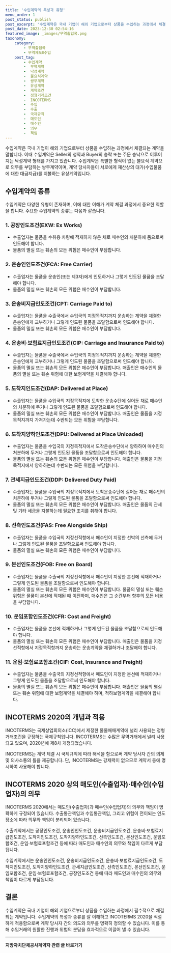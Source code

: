 ```yaml
---
title: '수입계약의 특성과 유형'
menu_order: 1
post_status: publish
post_excerpt: '수입계약은 국내 기업이 해외 기업으로부터 상품을 수입하는 과정에서 체결되는 계약을 말합니다. 이때 수입계약은 Seller의 청약과 Buyer의 승락 또는 주문 승낙으로 이루어지는 낙성계약 형태를 가지고 있습니다. 수입계약은 특별한 형식이 없는 불요식 계약으로 의무를 부담하는 쌍무계약이며, 계약 당사자들이 서로에게 재산상의 대가 수입물품에 대한 대금지급 를 지불하는 유상계약입니다.'
post_date: 2023-12-30 02:54:16
featured_image: _images/무역출입국.png
taxonomy:
    category:
        - 무역출입국
        - 무역제도Ⅱ수입
    post_tag:
        - 수입계약
        -  무역계약
        -  낙성계약
        -  불요식계약
        -  쌍무계약
        -  유상계약
        -  계약조건
        -  정형거래조건
        -  INCOTERMS
        -  수입
        -  수출
        -  국제규칙
        -  매도인
        -  매수인
        -  의무
        -  책임
---
```



수입계약은 국내 기업이 해외 기업으로부터 상품을 수입하는 과정에서 체결되는 계약을 말합니다. 이때 수입계약은 Seller의 청약과 Buyer의 승락 또는 주문 승낙으로 이루어지는 낙성계약 형태를 가지고 있습니다. 수입계약은 특별한 형식이 없는 불요식 계약으로 의무를 부담하는 쌍무계약이며, 계약 당사자들이 서로에게 재산상의 대가(수입물품에 대한 대금지급)를 지불하는 유상계약입니다. 

## 수입계약의 종류

수입계약은 다양한 유형이 존재하며, 이에 대한 이해가 계약 체결 과정에서 중요한 역할을 합니다. 주요한 수입계약의 종류는 다음과 같습니다.

### 1. 공장인도조건(EXW: Ex Works)

- 수출업자는 물품을 수취용 차량에 적재하지 않은 채로 매수인의 처분하에 둠으로써 인도해야 합니다.
- 물품의 멸실 또는 훼손의 모든 위험은 매수인이 부담합니다.

### 2. 운송인인도조건(FCA: Free Carrier)

- 수출업자는 물품을 운송인(또는 제3자)에게 인도하거나 그렇게 인도된 물품을 조달해야 합니다.
- 물품의 멸실 또는 훼손의 모든 위험은 매수인이 부담합니다.

### 3. 운송비지급인도조건(CPT: Carriage Paid to)

- 수출업자는 물품을 수출국에서 수입국의 지정목적지까지 운송하는 계약을 체결한 운송인에게 교부하거나 그렇게 인도된 물품을 조달함으로써 인도해야 합니다.
- 물품의 멸실 또는 훼손의 모든 위험은 매수인이 부담합니다.

### 4. 운송비·보험료지급인도조건(CIP: Carriage and Insurance Paid to)

- 수출업자는 물품을 수출국에서 수입국의 지정목적지까지 운송하는 계약을 체결한 운송인에게 교부하거나 그렇게 인도된 물품을 조달함으로써 인도해야 합니다.
- 물품의 멸실 또는 훼손의 모든 위험은 매수인이 부담합니다. 매출인은 매수인의 물품의 멸실 또는 훼손 위험에 대한 보험계약을 체결해야 합니다.

### 5. 도착지인도조건(DAP: Delivered at Place)

- 수출업자는 물품을 수입국의 지정목적지에 도착한 운송수단에 실어둔 채로 매수인의 처분하에 두거나 그렇게 인도된 물품을 조달함으로써 인도해야 합니다.
- 물품의 멸실 또는 훼손의 모든 위험은 매수인이 부담합니다. 매출인은 물품을 지정목적지까지 가져가는데 수반되는 모든 위험을 부담합니다.

### 6. 도착지양하인도조건(DPU: Delivered at Place Unloaded)

- 수출업자는 물품을 수입국의 지정목적지에서 도착운송수단에서 양하하여 매수인의 처분하에 두거나 그렇게 인도된 물품을 조달함으로써 인도해야 합니다.
- 물품의 멸실 또는 훼손의 모든 위험은 매수인이 부담합니다. 매출인은 물품을 지정목적지에서 양하하는데 수반되는 모든 위험을 부담합니다.

### 7. 관세지급인도조건(DDP: Delivered Duty Paid)

- 수출업자는 물품을 수입국의 지정목적지에서 도착운송수단에 실어둔 채로 매수인의 처분하에 두거나 그렇게 인도된 물품을 조달함으로써 인도해야 합니다.
- 물품의 멸실 또는 훼손의 모든 위험은 매수인이 부담합니다. 매출인은 물품의 관세 및 기타 세금을 지불하는데 필요한 조치를 취해야 합니다.

### 8. 선측인도조건(FAS: Free Alongside Ship)

- 수출업자는 물품을 수입국의 지정선적항에서 매수인이 지정한 선박의 선측에 두거나 그렇게 인도된 물품을 조달함으로써 인도해야 합니다.
- 물품의 멸실 또는 훼손의 모든 위험은 매수인이 부담합니다.

### 9. 본선인도조건(FOB: Free on Board)

- 수출업자는 물품을 수출국의 지정선적항에서 매수인이 지정한 본선에 적재하거나 그렇게 인도된 물품을 조달함으로써 인도해야 합니다.
- 물품의 멸실 또는 훼손의 모든 위험은 매수인이 부담합니다. 물품의 멸실 또는 훼손 위험은 물품이 본선에 적재된 때 이전하며, 매수인은 그 순간부터 향후의 모든 비용을 부담합니다.

### 10. 운임포함인도조건(CFR: Cost and Freight)

- 수출업자는 물품을 본선에 적재하거나 그렇게 인도된 물품을 조달함으로써 인도해야 합니다.
- 물품의 멸실 또는 훼손의 모든 위험은 매수인이 부담합니다. 매출인은 물품을 지정선적항에서 지정목적항까지 운송하는 운송계약을 체결하거나 조달해야 합니다.

### 11. 운임·보험료포함조건(CIF: Cost, Insurance and Freight)

- 수출업자는 물품을 수출국의 지정선적항에서 매도인이 지정한 본선에 적재하거나 그렇게 인도된 물품을 조달함으로써 인도해야 합니다.
- 물품의 멸실 또는 훼손의 모든 위험은 매수인이 부담합니다. 매출인은 물품의 멸실 또는 훼손 위험에 대한 보험계약을 체결해야 하며, 적하보험계약을 체결해야 합니다.

## INCOTERMS 2020의 개념과 적용

INCOTERMS는 국제상업회의소(ICC)에서 제정한 물물매매계약에 널리 사용되는 정형거래조건을 규정하는 국제규칙입니다. INCOTERMS는 수많은 무역거래에서 널리 사용되고 있으며, 2020년에 제8차 개정되었습니다. 

INCOTERMS는 계약 체결 시 국제규칙에 따라 해석을 함으로써 계약 당사자 간의 의제 및 의사소통의 틀을 제공합니다. 단, INCOTERMS는 강제력이 없으므로 계약서 등에 명시하여 사용해야 합니다.

## INCOTERMS 2020 상의 매도인(수출업자)·매수인(수입업자)의 의무

INCOTERMS 2020에서는 매도인(수출업자)과 매수인(수입업자)의 의무와 책임이 명확하게 규정되어 있습니다. 수출통관책임과 수입통관책임, 그리고 위험이 전이되는 인도장소에 따라 의무와 책임이 분리되어 있습니다.

수출계약에서는 공장인도조건, 운송인인도조건, 운송비지급인도조건, 운송비·보험료지급인도조건, 도착지인도조건, 도착지양하인도조건, 선측인도조건, 본선인도조건, 운임포함조건, 운임·보험료포함조건 등에 따라 매도인과 매수인의 의무와 책임이 다르게 부담됩니다.

수입계약에서는 운송인인도조건, 운송비지급인도조건, 운송비·보험료지급인도조건, 도착지인도조건, 도착지양하인도조건, 관세지급인도조건, 선측인도조건, 본선인도조건, 운임포함조건, 운임·보험료포함조건, 공장인도조건 등에 따라 매도인과 매수인의 의무와 책임이 다르게 부담됩니다.

## 결론

수입계약은 국내 기업이 해외 기업으로부터 상품을 수입하는 과정에서 필수적으로 체결되는 계약입니다. 수입계약의 특성과 종류를 잘 이해하고 INCOTERMS 2020을 적절하게 적용함으로써 계약 당사자 간의 의도와 의무를 명확히 정의할 수 있습니다. 이를 통해 수입거래의 원활한 진행과 위험의 분담을 효과적으로 이끌어 낼 수 있습니다.
<!-- wp:separator -->
<hr class="wp-block-separator has-alpha-channel-opacity"/>
<!-- /wp:separator -->

<!-- wp:group {"backgroundColor":"base","layout":{"type":"constrained"}} -->
<div class="wp-block-group has-base-background-color has-background"><!-- wp:paragraph {"align":"center","fontSize":"medium"} -->
<p class="has-text-align-center has-large-font-size"><strong>지방자치단체공사계약자 관련 글 바로가기</strong></p>
<!-- /wp:paragraph -->


<!-- wp:latest-posts
{"categories":[{"id":7140,"count":19,"description":"","link":"https://uknowlaw.com/category/%ec%a7%80%eb%b0%a9%ec%9e%90%ec%b9%98%eb%8b%a8%ec%b2%b4%ea%b3%b5%ec%82%ac%ea%b3%84%ec%95%bd%ec%9e%90/","name":"지방자치단체공사계약자","slug":"지방자치단체공사계약자","taxonomy":"category","parent":0,"meta":[],"_links":{"self":[{"href":"https://uknowlaw.com/wp-json/wp/v2/categories/7140"}],"collection":[{"href":"https://uknowlaw.com/wp-json/wp/v2/categories"}],"about":[{"href":"https://uknowlaw.com/wp-json/wp/v2/taxonomies/category"}],"wp:post_type":[{"href":"https://uknowlaw.com/wp-json/wp/v2/posts?categories=7140"}],"curies":[{"name":"wp","href":"https://api.w.org/{rel}","templated":true}]}}],"postsToShow":100,"excerptLength":28,"postLayout":"grid","columns":2,"featuredImageAlign":"left","featuredImageSizeSlug":"large","fontSize":"small"} /--></div>
<!-- /wp:group -->